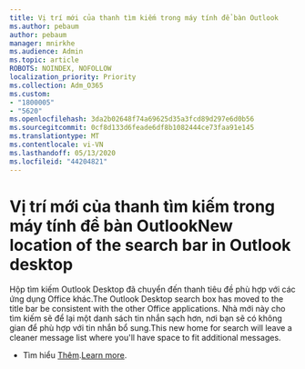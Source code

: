 ```yaml
---
title: Vị trí mới của thanh tìm kiếm trong máy tính để bàn Outlook
ms.author: pebaum
author: pebaum
manager: mnirkhe
ms.audience: Admin
ms.topic: article
ROBOTS: NOINDEX, NOFOLLOW
localization_priority: Priority
ms.collection: Adm_O365
ms.custom:
- "1800005"
- "5620"
ms.openlocfilehash: 3da2b02648f74a69625d35a3fcd89d297e6d0b56
ms.sourcegitcommit: 0cf8d133d6feade6df8b1082444ce73faa91e145
ms.translationtype: MT
ms.contentlocale: vi-VN
ms.lasthandoff: 05/13/2020
ms.locfileid: "44204821"
---
```

# <a name="new-location-of-the-search-bar-in-outlook-desktop"></a><span data-ttu-id="c71f8-102">Vị trí mới của thanh tìm kiếm trong máy tính để bàn Outlook</span><span class="sxs-lookup"><span data-stu-id="c71f8-102">New location of the search bar in Outlook desktop</span></span>

<span data-ttu-id="c71f8-103">Hộp tìm kiếm Outlook Desktop đã chuyển đến thanh tiêu đề phù hợp với các ứng dụng Office khác.</span><span class="sxs-lookup"><span data-stu-id="c71f8-103">The Outlook Desktop search box has moved to the title bar be consistent with the other Office applications.</span></span> <span data-ttu-id="c71f8-104">Nhà mới này cho tìm kiếm sẽ để lại một danh sách tin nhắn sạch hơn, nơi bạn sẽ có không gian để phù hợp với tin nhắn bổ sung.</span><span class="sxs-lookup"><span data-stu-id="c71f8-104">This new home for search will leave a cleaner message list where you'll have space to fit additional messages.</span></span> 
- <span data-ttu-id="c71f8-105">Tìm hiểu [Thêm](https://support.microsoft.com/en-us/office/96fee452-80cd-492d-a35c-5c37584b416b).</span><span class="sxs-lookup"><span data-stu-id="c71f8-105">[Learn more](https://support.microsoft.com/en-us/office/96fee452-80cd-492d-a35c-5c37584b416b).</span></span>
